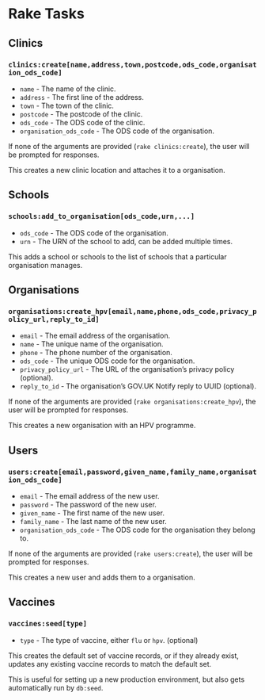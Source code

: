 # Rake Tasks

## Clinics

### `clinics:create[name,address,town,postcode,ods_code,organisation_ods_code]`

- `name` - The name of the clinic.
- `address` - The first line of the address.
- `town` - The town of the clinic.
- `postcode` - The postcode of the clinic.
- `ods_code` - The ODS code of the clinic.
- `organisation_ods_code` - The ODS code of the organisation.

If none of the arguments are provided (`rake clinics:create`), the user will be prompted for responses.

This creates a new clinic location and attaches it to a organisation.

## Schools

### `schools:add_to_organisation[ods_code,urn,...]`

- `ods_code` - The ODS code of the organisation.
- `urn` - The URN of the school to add, can be added multiple times.

This adds a school or schools to the list of schools that a particular organisation manages.

## Organisations

### `organisations:create_hpv[email,name,phone,ods_code,privacy_policy_url,reply_to_id]`

- `email` - The email address of the organisation.
- `name` - The unique name of the organisation.
- `phone` - The phone number of the organisation.
- `ods_code` - The unique ODS code for the organisation.
- `privacy_policy_url` - The URL of the organisation’s privacy policy (optional).
- `reply_to_id` - The organisation’s GOV.UK Notify reply to UUID (optional).

If none of the arguments are provided (`rake organisations:create_hpv`), the user will be prompted for responses.

This creates a new organisation with an HPV programme.

## Users

### `users:create[email,password,given_name,family_name,organisation_ods_code]`

- `email` - The email address of the new user.
- `password` - The password of the new user.
- `given_name` - The first name of the new user.
- `family_name` - The last name of the new user.
- `organisation_ods_code` - The ODS code for the organisation they belong to.

If none of the arguments are provided (`rake users:create`), the user will be prompted for responses.

This creates a new user and adds them to a organisation.

## Vaccines

### `vaccines:seed[type]`

- `type` - The type of vaccine, either `flu` or `hpv`. (optional)

This creates the default set of vaccine records, or if they already exist, updates any existing vaccine records to match the default set.

This is useful for setting up a new production environment, but also gets automatically run by `db:seed`.
